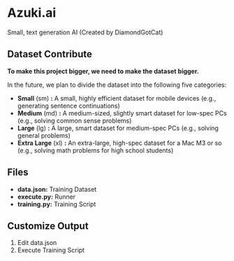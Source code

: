 # Azuki.ai
Small, text generation AI (Created by DiamondGotCat)

## Dataset Contribute
**To make this project bigger, we need to make the dataset bigger.**

In the future, we plan to divide the dataset into the following five categories:
- **Small** (sm) **:** A small, highly efficient dataset for mobile devices (e.g., generating sentence continuations)
- **Medium** (md) **:** A medium-sized, slightly smart dataset for low-spec PCs (e.g., solving common sense problems)
- **Large** (lg) **:** A large, smart dataset for medium-spec PCs (e.g., solving general problems)
- **Extra Large** (xl) **:** An extra-large, high-spec dataset for a Mac M3 or so (e.g., solving math problems for high school students)

## Files
- **data.json:** Training Dataset
- **execute.py:** Runner
- **training.py:** Training Script

## Customize Output
1. Edit data.json
2. Execute Training Script
